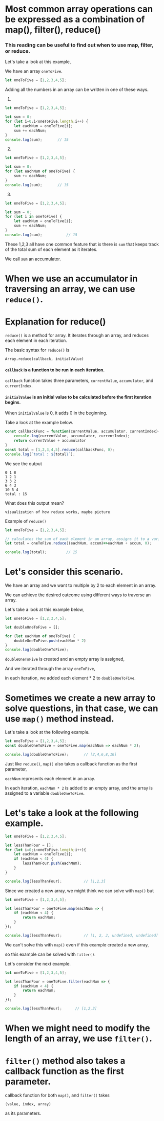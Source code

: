 # Most common array operations can be expressed as a combination of map(), filter(), reduce()

### This reading can be useful to find out when to use map, filter, or reduce.

Let's take a look at this example, 

We have an array `oneToFive`.

```js
let oneToFive = [1,2,3,4,5];
```

Adding all the numbers in an array can be written in one of these ways.

1.

```js
let oneToFive = [1,2,3,4,5];

let sum = 0;
for (let i=0;i<oneToFive.length;i++) {
    let eachNum = oneToFive[i];
    sum += eachNum;
}
console.log(sum);       // 15
```

2.

```js
let oneToFive = [1,2,3,4,5];

let sum = 0;
for (let eachNum of oneToFive) {
    sum += eachNum;
}
console.log(sum);       // 15
```

3.

```js
let oneToFive = [1,2,3,4,5];

let sum = 0;
for (let i in oneToFive) {
    let eachNum = oneToFive[i];
    sum += eachNum;
}
console.log(sum);           // 15
```

These 1,2,3 all have one common feature that is there is `sum` that keeps track of the total sum of each element as it iterates.

We call `sum` an accumulator.

# When we use an accumulator in traversing an array, we can use `reduce()`.

# Explanation for reduce()

`reduce()` is a method for array. It iterates through an array, and reduces each element in each iteration.

The basic syntax for `reduce()` is 

```
Array.reduce(callback, initialValue)
```

#### `callback` is a function to be run in each iteration.

`callback` function takes three parameters, `currentValue`, `accumulator`, and `currentIndex`.

#### `initialValue` is an initial value to be calculated before the first iteration begins.

When `initialValue` is 0, it adds 0 in the beginning.

Take a look at the example below.

```js
const callbackFunc = function(currentValue, accumulator, currentIndex){
    console.log(currentValue, accumulator, currentIndex);
    return currentValue + accumulator
}
const total = [1,2,3,4,5].reduce(callbackFunc, 0);
console.log(`total : ${total}`);
```

We see the output

```
0 1 0
1 2 1
3 3 2
6 4 3
10 5 4
total : 15
```

What does this output mean?

`visualization of how reduce works, maybe picture`

Example of `reduce()`

```js
let oneToFive = [1,2,3,4,5];

// calculates the sum of each element in an array, assigns it to a variable 'total'
let total = oneToFive.reduce((eachNum, accum)=>eachNum + accum, 0);

console.log(total);         // 15
```

# Let's consider this scenario.

We have an array and we want to multiple by 2 to each element in an array.

We can achieve the desired outcome using different ways to traverse an array.

Let's take a look at this example below,

```js
let oneToFive = [1,2,3,4,5];

let doubleOneToFive = [];

for (let eachNum of oneToFive) {
    doubleOneToFive.push(eachNum * 2)
}
console.log(doubleOneToFive);
```

`doubleOneToFive` is created and an empty array is assigned,

And we iterated through the array `oneToFive`,

in each iteration, we added each element * 2 to `doubleOneToFive`.

# Sometimes we create a new array to solve questions, in that case, we can use `map()` method instead.

Let's take a look at the following example.

```js
let oneToFive = [1,2,3,4,5];
const doubleOneToFive = oneToFive.map(eachNum => eachNum * 2);

console.log(doubleOneToFive);       // [2,4,6,8,10]
```

Just like `reduce()`, `map()` also takes a callback function as the first parameter,

`eachNum` represents each element in an array.

In each iteration, `eachNum * 2` is added to an empty array, and the array is assigned to a variable `doubleOneToFive`.

# Let's take a look at the following example.

```js
let oneToFive = [1,2,3,4,5];

let lessThanFour = [];
for (let i=0;i<oneToFive.length;i++){
    let eachNum = oneToFive[i];
    if (eachNum < 4) {
        lessThanFour.push(eachNum);
    }
}

console.log(lessThanFour);          // [1,2,3]
```

Since we created a new array, we might think we can solve with `map()` but

```js
let oneToFive = [1,2,3,4,5];

let lessThanFour = oneToFive.map(eachNum => {
    if (eachNum < 4) {
        return eachNum;
    }
});

console.log(lessThanFour);          // [1, 2, 3, undefined, undefined]
```

We can't solve this with `map()` even if this example created a new array,

so this example can be solved with `filter()`.

Let's consider the next example.

```js
let oneToFive = [1,2,3,4,5];

let lessThanFour = oneToFive.filter(eachNum => {
    if (eachNum < 4) {
        return eachNum;
    }
});

console.log(lessThanFour);      // [1,2,3]
```

# When we might need to modify the length of an array, we use `filter()`.


# `filter()` method also takes a callback function as the first parameter.

callback function for both `map()`, and `filter()` takes

```
(value, index, array)
```

as its parameters.
